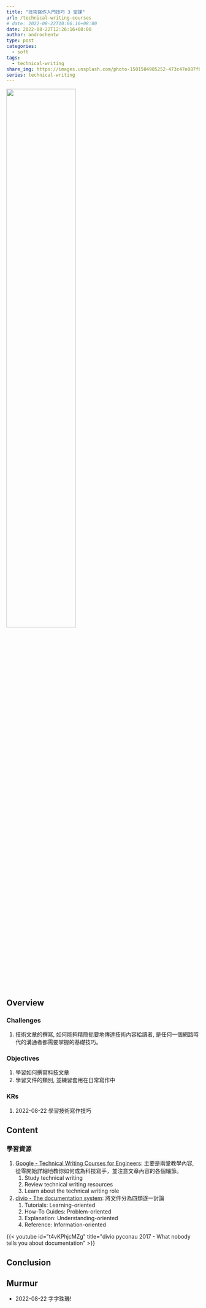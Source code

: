 ```yaml
---
title: "技術寫作入門技巧 3 堂課"
url: /technical-writing-courses
# date: 2022-08-22T10:06:16+08:00
date: 2022-08-22T12:26:16+08:00
author: androchentw
type: post
categories:
  - soft
tags:
  - technical-writing
share_img: https://images.unsplash.com/photo-1501504905252-473c47e087f8?ixlib=rb-1.2.1&ixid=MnwxMjA3fDB8MHxwaG90by1wYWdlfHx8fGVufDB8fHx8&auto=format&fit=crop&w=1674&q=80
series: technical-writing
---
```


<img style="width:60%;" src="https://images.unsplash.com/photo-1501504905252-473c47e087f8?ixlib=rb-1.2.1&ixid=MnwxMjA3fDB8MHxwaG90by1wYWdlfHx8fGVufDB8fHx8&auto=format&fit=crop&w=1674&q=80">


## Overview

### Challenges

1. 技術文章的撰寫, 如何能夠精簡扼要地傳達技術內容給讀者, 是任何一個網路時代的溝通者都需要掌握的基礎技巧。

### Objectives

1. 學習如何撰寫科技文章
2. 學習文件的類別, 並練習套用在日常寫作中

### KRs

1. 2022-08-22 學習技術寫作技巧

<!--more-->

## Content

### 學習資源

1. [Google - Technical Writing Courses for Engineers](https://developers.google.com/tech-writing): 主要是兩堂教學內容, 從零開始詳細地教你如何成為科技寫手，並注意文章內容的各個細節。
   1. Study technical writing
   2. Review technical writing resources
   3. Learn about the technical writing role
2. [divio - The documentation system](https://documentation.divio.com/): 將文件分為四類逐一討論
   1. Tutorials: Learning-oriented
   2. How-To Guides: Problem-oriented
   3. Explanation: Understanding-oriented
   4. Reference: Information-oriented

{{< youtube id="t4vKPhjcMZg" title="divio pyconau 2017 - What nobody tells you about documentation" >}}


## Conclusion


## Murmur

* 2022-08-22 字字珠璣!

